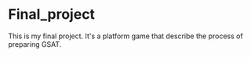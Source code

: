 # Final_project
This is my final project. It's a platform game that describe the process of preparing GSAT.
